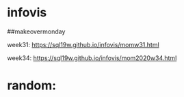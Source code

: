 # infovis

##makeovermonday

week31: https://sql19w.github.io/infovis/momw31.html

week34: https://sql19w.github.io/infovis/mom2020w34.html

# random:


